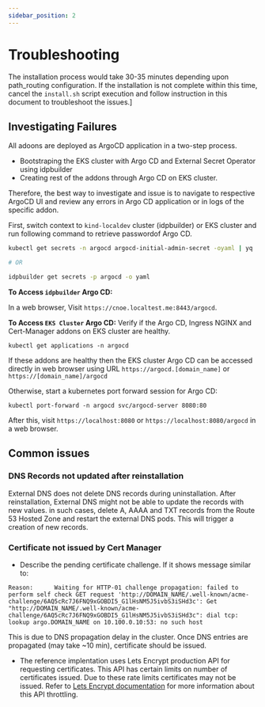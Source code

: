 ```yaml
---
sidebar_position: 2
---
```


# Troubleshooting
The installation process would take 30-35 minutes depending upon path_routing configuration. If the installation is not complete within this time, cancel the `install.sh` script execution and follow instruction in this document to troubleshoot the issues.]

## Investigating Failures
All adoons are deployed as ArgoCD application in a two-step process. 
+ Bootstraping the EKS cluster with Argo CD and External Secret Operator using idpbuilder
+ Creating rest of the addons through Argo CD on EKS cluster.

Therefore, the best way to investigate and issue is to navigate to respective ArgoCD UI and review any errors in Argo CD application or in logs of the specific addon.

First, switch context to `kind-localdev` cluster (idpbuilder) or EKS cluster and run following command to retrieve passwordof Argo CD.

```bash
kubectl get secrets -n argocd argocd-initial-admin-secret -oyaml | yq '.data.password' | base64 -d

# OR

idpbuilder get secrets -p argocd -o yaml
``` 

**To Access **`idpbuilder`** Argo CD:**

In a web browser, Visit `https://cnoe.localtest.me:8443/argocd`.

**To Access **`EKS Cluster`** Argo CD:**
Verify if the Argo CD, Ingress NGINX and Cert-Manager addons on EKS cluster are healthy.

```
kubectl get applications -n argocd
```

If these addons are healthy then the EKS cluster Argo CD can be accessed directly in web browser using URL `https://argocd.[domain_name]` or `https://[domain_name]/argocd`

Otherwise, start a kubernetes port forward session for Argo CD:

```
kubectl port-forward -n argocd svc/argocd-server 8080:80
```
After this, visit `https://localhost:8080` or `https://localhost:8080/argocd` in a web browser.


## Common issues

### DNS Records not updated after reinstallation
External DNS does not delete DNS records during uninstallation. After reinstallation, External DNS might not be able to update the records with new values. in such cases, delete A, AAAA and TXT records from the Route 53 Hosted Zone and restart the external DNS pods. This will trigger a creation of new records. 

### Certificate not issued by Cert Manager
+ Describe the pending certificate challenge. If it shows message similar to:

```
Reason:      Waiting for HTTP-01 challenge propagation: failed to perform self check GET request 'http://DOMAIN_NAME/.well-known/acme-challenge/6AQ5cRc7J6FNQ9xGOBDI5_G1lHsNM5J5ivbS3iSHd3c': Get "http://DOMAIN_NAME/.well-known/acme-challenge/6AQ5cRc7J6FNQ9xGOBDI5_G1lHsNM5J5ivbS3iSHd3c": dial tcp: lookup argo.DOMAIN_NAME on 10.100.0.10:53: no such host
```
This is due to DNS propagation delay in the cluster. Once DNS entries are propagated (may take ~10 min), certificate should be issued.

+ The reference implentation uses Lets Encrypt production API for requesting certificates. This API has certain limits on number of certificates issued. Due to these rate limits certificates may not be issued. Refer to [Lets Encrypt documentation](https://letsencrypt.org/docs/rate-limits/) for more information about this API throttling.
